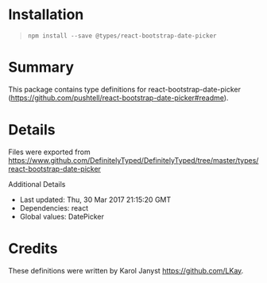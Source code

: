 # Installation
> `npm install --save @types/react-bootstrap-date-picker`

# Summary
This package contains type definitions for react-bootstrap-date-picker (https://github.com/pushtell/react-bootstrap-date-picker#readme).

# Details
Files were exported from https://www.github.com/DefinitelyTyped/DefinitelyTyped/tree/master/types/react-bootstrap-date-picker

Additional Details
 * Last updated: Thu, 30 Mar 2017 21:15:20 GMT
 * Dependencies: react
 * Global values: DatePicker

# Credits
These definitions were written by Karol Janyst <https://github.com/LKay>.
